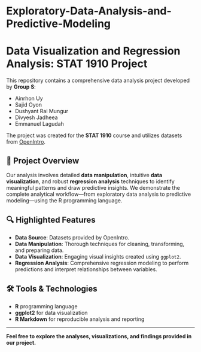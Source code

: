 ﻿# Exploratory-Data-Analysis-and-Predictive-Modeling

# Data Visualization and Regression Analysis: STAT 1910 Project

This repository contains a comprehensive data analysis project developed by **Group S**:

- Ainrhon Uy
- Sajid Oyon
- Dushyant Rai Mungur
- Divyesh Jadheea
- Emmanuel Lagudah

The project was created for the **STAT 1910** course and utilizes datasets from [OpenIntro](https://www.openintro.org/data/).

## 📖 Project Overview

Our analysis involves detailed **data manipulation**, intuitive **data visualization**, and robust **regression analysis** techniques to identify meaningful patterns and draw predictive insights. We demonstrate the complete analytical workflow—from exploratory data analysis to predictive modeling—using the R programming language.

## 🔍 Highlighted Features

- **Data Source**: Datasets provided by OpenIntro.
- **Data Manipulation**: Thorough techniques for cleaning, transforming, and preparing data.
- **Data Visualization**: Engaging visual insights created using `ggplot2`.
- **Regression Analysis**: Comprehensive regression modeling to perform predictions and interpret relationships between variables.

## 🛠️ Tools & Technologies

- **R** programming language
- **ggplot2** for data visualization
- **R Markdown** for reproducible analysis and reporting

---

**Feel free to explore the analyses, visualizations, and findings provided in our project.**
